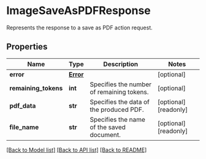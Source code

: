# ImageSaveAsPDFResponse

Represents the response to a save as PDF action request.
## Properties
Name | Type | Description | Notes
------------ | ------------- | ------------- | -------------
**error** | [**Error**](Error.md) |  | [optional] 
**remaining_tokens** | **int** | Specifies the number of remaining tokens. | [optional] 
**pdf_data** | **str** | Specifies the data of the produced PDF. | [optional] [readonly] 
**file_name** | **str** | Specifies the name of the saved document. | [optional] [readonly] 

[[Back to Model list]](../README.md#documentation-for-models) [[Back to API list]](../README.md#documentation-for-api-endpoints) [[Back to README]](../README.md)



